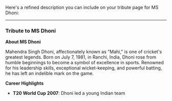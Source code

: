 Here's a refined description you can include on your tribute page for MS Dhoni:

---

### Tribute to MS Dhoni

**About MS Dhoni**

Mahendra Singh Dhoni, affectionately known as "Mahi," is one of cricket's greatest legends. Born on July 7, 1981, in Ranchi, India, Dhoni rose from humble beginnings to become a symbol of excellence in sports. Renowned for his leadership skills, exceptional wicket-keeping, and powerful batting, he has left an indelible mark on the game.

**Career Highlights**

- **T20 World Cup 2007**: Dhoni led a young Indian team
